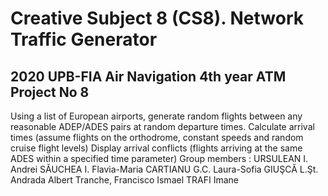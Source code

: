 Creative Subject 8 (CS8). Network Traffic Generator
===
2020 UPB-FIA Air Navigation 4th year ATM Project No 8
---

Using a list of European airports, generate random flights between any reasonable ADEP/ADES pairs at random departure times.
Calculate arrival times (assume flights on the orthodrome, constant speeds and random cruise flight levels)
Display arrival conflicts (flights arriving at the same ADES within a specified time parameter)
Group members  : URSULEAN I. Andrei 
                SĂUCHEA I. Flavia-Maria
                CARTIANU G.C. Laura-Sofia
                GIUŞCĂ L.Şt. Andrada 
                Albert Tranche, Francisco Ismael 
                TRAFI Imane 
